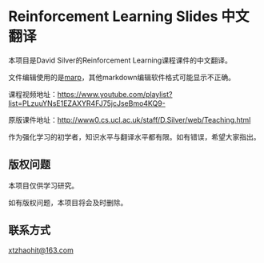 # Reinforcement Learning Slides 中文翻译

本项目是David Silver的Reinforcement Learning课程课件的中文翻译。

文件编辑使用的是[marp](https://yhatt.github.io/marp/)，其他markdown编辑软件格式可能显示不正确。

课程视频地址：https://www.youtube.com/playlist?list=PLzuuYNsE1EZAXYR4FJ75jcJseBmo4KQ9-

原版课件地址：http://www0.cs.ucl.ac.uk/staff/D.Silver/web/Teaching.html

作为强化学习的初学者，知识水平与翻译水平都有限。如有错误，希望大家指出。

## 版权问题

本项目仅供学习研究。

如有版权问题，本项目将会及时删除。

## 联系方式

xtzhaohit@163.com
